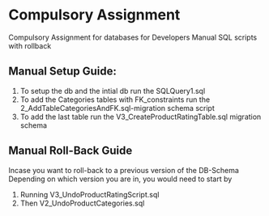 # Compulsory Assignment
 Compulsory Assignment for databases for Developers Manual SQL scripts with rollback

 
## Manual Setup Guide:
1. To setup the db and the intial db run the SQLQuery1.sql
2. To add the Categories tables with FK_constraints run the 2_AddTableCategoriesAndFK.sql-migration schema script
3. To add the last table run the V3_CreateProductRatingTable.sql migration schema

## Manual Roll-Back Guide
Incase you want to roll-back to a previous version of the DB-Schema 
Depending on which version you are in, you would need to start by
1. Running V3_UndoProductRatingScript.sql
2. Then V2_UndoProductCategories.sql
